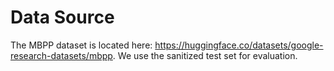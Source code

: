 # Data Source

The MBPP dataset is located here: https://huggingface.co/datasets/google-research-datasets/mbpp. We use the sanitized test set for evaluation.